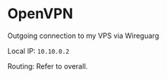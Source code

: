 # OpenVPN

Outgoing connection to my VPS via Wireguarg

Local IP: `10.10.0.2`

Routing: Refer to overall.